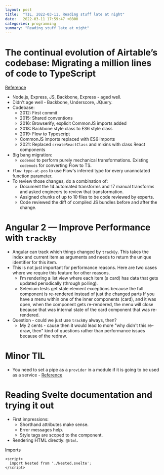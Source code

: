 ```yaml
---
layout: post
title:  "TIL, 2022-03-11, Reading stuff late at night"
date:   2022-03-11 17:59:47 +0800
categories: programming
summary: "Reading stuff late at night"
---
```


# The continual evolution of Airtable’s codebase: Migrating a million lines of code to TypeScript
[Reference](https://medium.com/airtable-eng/the-continual-evolution-of-airtables-codebase-migrating-a-million-lines-of-code-to-typescript-612c008baf5c)

- Node.js, Express, JS, Backbone, Express - aged well.
- Didn't age well - Backbone, Underscore, JQuery.
- Codebase:
  - 2012: First commit
  - 2015: Shared conventions
  - 2016: Browserify, explicit CommonJS imports added
  - 2018: Backbone style class to ES6 style class
  - 2019: Flow to Typescript
  - CommonJS imports replaced with ES6 imports
  - 2021: Replaced `createReactClass` and mixins with class React components
- Big bang migration:
  - `codemod` to perform purely mechanical transformations. Existing `codemods` for converting Flow to TS.
- `flow type-at-pos` to use Flow's inferred type for every unannotated function parameter.
- To review those changes, do a combination of:
  - Document the 14 automated transforms and 17 manual transforms and asked engineers to review that transformation.
  - Assigned chunks of up to 10 files to be code reviewed by experts.
  - Code reviewed the diff of compiled JS bundles before and after the change.

# Angular 2 — Improve Performance with `trackBy`

- Angular can track which things changed by `trackBy`. This takes the index and current item as arguments and needs to return the unique identifier for this item.
- This is not just important for performance reasons. Here are two cases where we require this feature for other reasons.
  - I’m rendering a list view where each item (a card) has data that gets updated periodically (through polling).
  - Selenium tests get stale element exceptions because the full component is re-rendered instead of just the changed parts
If you have a menu within one of the inner components (card), and it was open, when the component gets re-rendered, the menu will close because that was internal state of the card component that was re-rendered.
- Question - could we just use `trackBy` always, then?
  - My 2 cents - cause then it would lead to more "why didn't this re-draw, then" kind of questions rather than performance issues because of the redraw.

# Minor TIL

- You need to set a pipe as a `provider` in a module if it is going to be used as a service - [Reference](https://stackoverflow.com/questions/46299952/no-provider-for-custompipe-angular-4)

# Reading Svelte documentation and trying it out

- First impressions:
  - Shorthand attributes make sense.
  - Error messages help.
  - Style tags are scoped to the component.
- Rendering HTML directly: `@html`.

Imports

```
<script>
  import Nested from './Nested.svelte';
</script>
```
